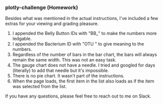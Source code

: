 ### plotly-challenge (Homework)

Besides what was mentioned in the actual instructions, I've included a few extras for your viewing and grading pleasure.

1. I appended the Belly Button IDs with "BB_" to make the numbers more ledgable.
2. I appended the Bacterium ID with "OTU " to give meaning to the numbers.
3. Regardless of the number of bars in the bar chart, the bars will always remain the same width.  This was not an easy task.
4. The gauge chart does not have a needle.  I tried and googled for days (literally) to add that needle but it's impossible.
5. There is no pie chart.  It wasn't part of the instructions.
6. When the page loads, the first item in the list also loads as if the item was selected from the list.

If you have any questions, please feel free to reach out to me on Slack.
